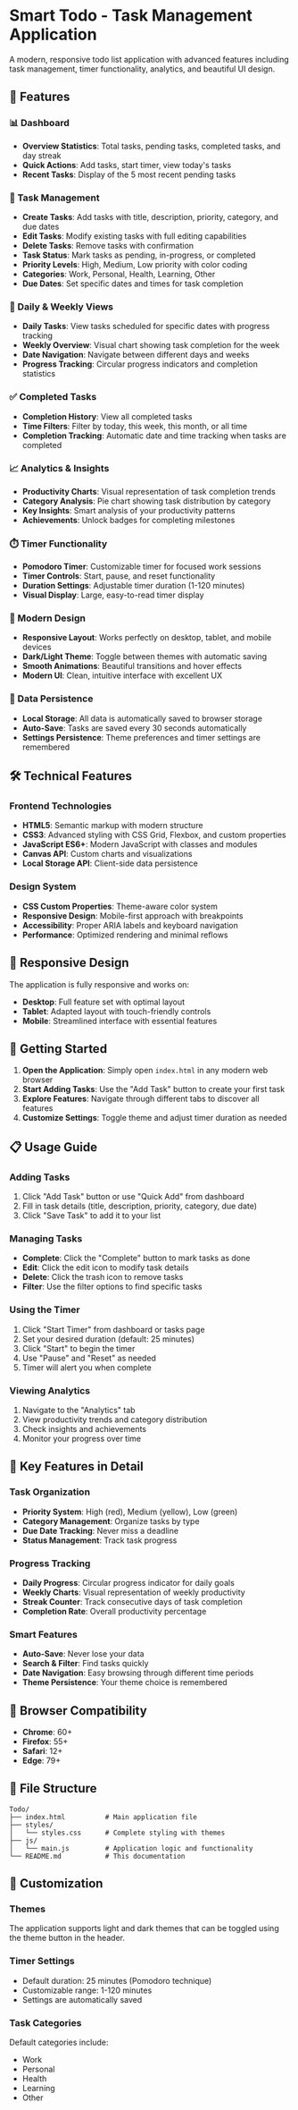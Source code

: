 # Smart Todo - Task Management Application

A modern, responsive todo list application with advanced features including task management, timer functionality, analytics, and beautiful UI design.

## 🚀 Features

### 📊 Dashboard
- **Overview Statistics**: Total tasks, pending tasks, completed tasks, and day streak
- **Quick Actions**: Add tasks, start timer, view today's tasks
- **Recent Tasks**: Display of the 5 most recent pending tasks

### 📝 Task Management
- **Create Tasks**: Add tasks with title, description, priority, category, and due dates
- **Edit Tasks**: Modify existing tasks with full editing capabilities
- **Delete Tasks**: Remove tasks with confirmation
- **Task Status**: Mark tasks as pending, in-progress, or completed
- **Priority Levels**: High, Medium, Low priority with color coding
- **Categories**: Work, Personal, Health, Learning, Other
- **Due Dates**: Set specific dates and times for task completion

### 📅 Daily & Weekly Views
- **Daily Tasks**: View tasks scheduled for specific dates with progress tracking
- **Weekly Overview**: Visual chart showing task completion for the week
- **Date Navigation**: Navigate between different days and weeks
- **Progress Tracking**: Circular progress indicators and completion statistics

### ✅ Completed Tasks
- **Completion History**: View all completed tasks
- **Time Filters**: Filter by today, this week, this month, or all time
- **Completion Tracking**: Automatic date and time tracking when tasks are completed

### 📈 Analytics & Insights
- **Productivity Charts**: Visual representation of task completion trends
- **Category Analysis**: Pie chart showing task distribution by category
- **Key Insights**: Smart analysis of your productivity patterns
- **Achievements**: Unlock badges for completing milestones

### ⏱️ Timer Functionality
- **Pomodoro Timer**: Customizable timer for focused work sessions
- **Timer Controls**: Start, pause, and reset functionality
- **Duration Settings**: Adjustable timer duration (1-120 minutes)
- **Visual Display**: Large, easy-to-read timer display

### 🎨 Modern Design
- **Responsive Layout**: Works perfectly on desktop, tablet, and mobile devices
- **Dark/Light Theme**: Toggle between themes with automatic saving
- **Smooth Animations**: Beautiful transitions and hover effects
- **Modern UI**: Clean, intuitive interface with excellent UX

### 💾 Data Persistence
- **Local Storage**: All data is automatically saved to browser storage
- **Auto-Save**: Tasks are saved every 30 seconds automatically
- **Settings Persistence**: Theme preferences and timer settings are remembered

## 🛠️ Technical Features

### Frontend Technologies
- **HTML5**: Semantic markup with modern structure
- **CSS3**: Advanced styling with CSS Grid, Flexbox, and custom properties
- **JavaScript ES6+**: Modern JavaScript with classes and modules
- **Canvas API**: Custom charts and visualizations
- **Local Storage API**: Client-side data persistence

### Design System
- **CSS Custom Properties**: Theme-aware color system
- **Responsive Design**: Mobile-first approach with breakpoints
- **Accessibility**: Proper ARIA labels and keyboard navigation
- **Performance**: Optimized rendering and minimal reflows

## 📱 Responsive Design

The application is fully responsive and works on:
- **Desktop**: Full feature set with optimal layout
- **Tablet**: Adapted layout with touch-friendly controls
- **Mobile**: Streamlined interface with essential features

## 🚀 Getting Started

1. **Open the Application**: Simply open `index.html` in any modern web browser
2. **Start Adding Tasks**: Use the "Add Task" button to create your first task
3. **Explore Features**: Navigate through different tabs to discover all features
4. **Customize Settings**: Toggle theme and adjust timer duration as needed

## 📋 Usage Guide

### Adding Tasks
1. Click "Add Task" button or use "Quick Add" from dashboard
2. Fill in task details (title, description, priority, category, due date)
3. Click "Save Task" to add it to your list

### Managing Tasks
- **Complete**: Click the "Complete" button to mark tasks as done
- **Edit**: Click the edit icon to modify task details
- **Delete**: Click the trash icon to remove tasks
- **Filter**: Use the filter options to find specific tasks

### Using the Timer
1. Click "Start Timer" from dashboard or tasks page
2. Set your desired duration (default: 25 minutes)
3. Click "Start" to begin the timer
4. Use "Pause" and "Reset" as needed
5. Timer will alert you when complete

### Viewing Analytics
1. Navigate to the "Analytics" tab
2. View productivity trends and category distribution
3. Check insights and achievements
4. Monitor your progress over time

## 🎯 Key Features in Detail

### Task Organization
- **Priority System**: High (red), Medium (yellow), Low (green)
- **Category Management**: Organize tasks by type
- **Due Date Tracking**: Never miss a deadline
- **Status Management**: Track task progress

### Progress Tracking
- **Daily Progress**: Circular progress indicator for daily goals
- **Weekly Charts**: Visual representation of weekly productivity
- **Streak Counter**: Track consecutive days of task completion
- **Completion Rate**: Overall productivity percentage

### Smart Features
- **Auto-Save**: Never lose your data
- **Search & Filter**: Find tasks quickly
- **Date Navigation**: Easy browsing through different time periods
- **Theme Persistence**: Your theme choice is remembered

## 🔧 Browser Compatibility

- **Chrome**: 60+
- **Firefox**: 55+
- **Safari**: 12+
- **Edge**: 79+

## 📁 File Structure

```
Todo/
├── index.html          # Main application file
├── styles/
│   └── styles.css      # Complete styling with themes
├── js/
│   └── main.js         # Application logic and functionality
└── README.md           # This documentation
```

## 🎨 Customization

### Themes
The application supports light and dark themes that can be toggled using the theme button in the header.

### Timer Settings
- Default duration: 25 minutes (Pomodoro technique)
- Customizable range: 1-120 minutes
- Settings are automatically saved

### Task Categories
Default categories include:
- Work
- Personal
- Health
- Learning
- Other

